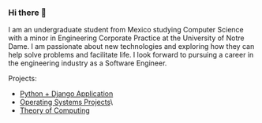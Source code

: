 ### Hi there 👋

I am an undergraduate student from Mexico studying Computer Science with a minor in Engineering Corporate Practice at the University of Notre Dame. I am passionate about new technologies and exploring how they can help solve problems and facilitate life. I look forward to pursuing a career in the engineering industry as a Software Engineer. 

Projects:

* [Python + Django Application](https://github.com/gelbling/TinDev)
* [Operating Systems Projects](https://github.com/dbrahmbh/OSDreamTeam)\
* [Theory of Computing](https://github.com/ND-CSE-30151/there-exists-a-team)

<!--
**mgzzb/mgzzb** is a ✨ _special_ ✨ repository because its `README.md` (this file) appears on your GitHub profile.

Here are some ideas to get you started:

- 🔭 I’m currently working on ...
- 🌱 I’m currently learning ...
- 👯 I’m looking to collaborate on ...
- 🤔 I’m looking for help with ...
- 💬 Ask me about ...
- 📫 How to reach me: ...
- 😄 Pronouns: ...
- ⚡ Fun fact: ...
-->
